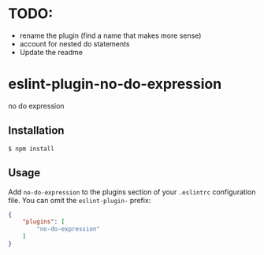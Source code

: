 # TODO:
 - rename the plugin (find a name that makes more sense)
 - account for nested do statements
 - Update the readme 

# eslint-plugin-no-do-expression

no do expression

## Installation

```
$ npm install 
```


## Usage

Add `no-do-expression` to the plugins section of your `.eslintrc` configuration file. You can omit the `eslint-plugin-` prefix:

```json
{
    "plugins": [
        "no-do-expression"
    ]
}
```





